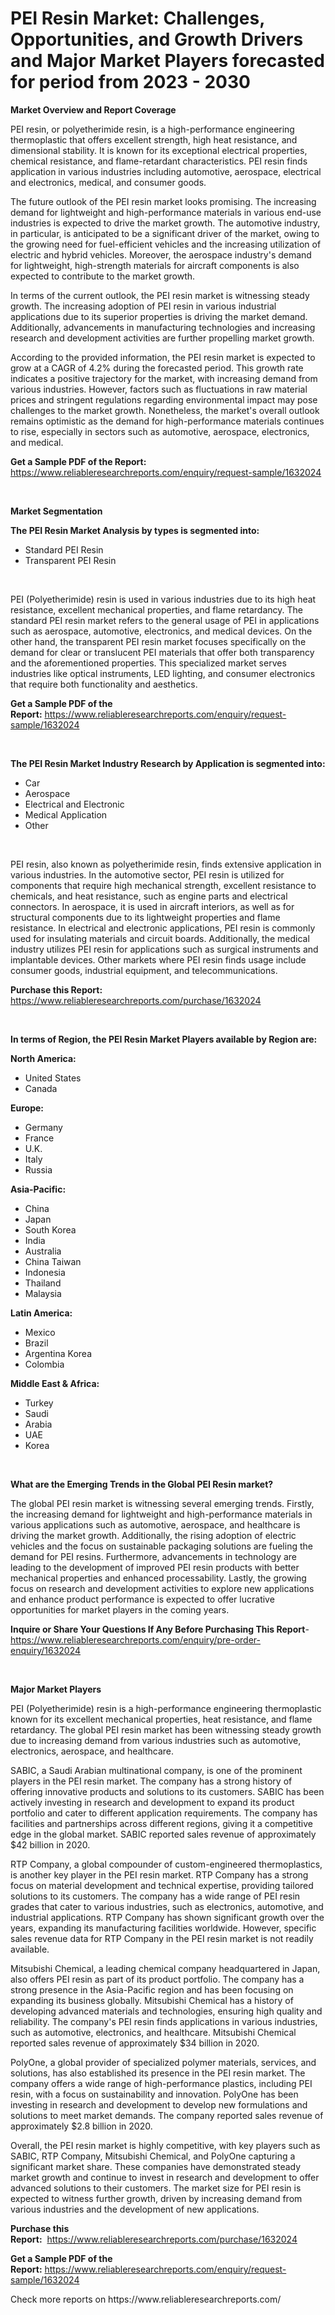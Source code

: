 <p><h1>PEI Resin Market: Challenges, Opportunities, and Growth Drivers and Major Market Players forecasted for period from 2023 - 2030</h1></p><p><strong>Market Overview and Report Coverage</strong></p>
<p><p>PEI resin, or polyetherimide resin, is a high-performance engineering thermoplastic that offers excellent strength, high heat resistance, and dimensional stability. It is known for its exceptional electrical properties, chemical resistance, and flame-retardant characteristics. PEI resin finds application in various industries including automotive, aerospace, electrical and electronics, medical, and consumer goods.</p><p>The future outlook of the PEI resin market looks promising. The increasing demand for lightweight and high-performance materials in various end-use industries is expected to drive the market growth. The automotive industry, in particular, is anticipated to be a significant driver of the market, owing to the growing need for fuel-efficient vehicles and the increasing utilization of electric and hybrid vehicles. Moreover, the aerospace industry's demand for lightweight, high-strength materials for aircraft components is also expected to contribute to the market growth.</p><p>In terms of the current outlook, the PEI resin market is witnessing steady growth. The increasing adoption of PEI resin in various industrial applications due to its superior properties is driving the market demand. Additionally, advancements in manufacturing technologies and increasing research and development activities are further propelling market growth.</p><p>According to the provided information, the PEI resin market is expected to grow at a CAGR of 4.2% during the forecasted period. This growth rate indicates a positive trajectory for the market, with increasing demand from various industries. However, factors such as fluctuations in raw material prices and stringent regulations regarding environmental impact may pose challenges to the market growth. Nonetheless, the market's overall outlook remains optimistic as the demand for high-performance materials continues to rise, especially in sectors such as automotive, aerospace, electronics, and medical.</p></p>
<p><strong>Get a Sample PDF of the Report:</strong> <a href="https://www.reliableresearchreports.com/enquiry/request-sample/1632024">https://www.reliableresearchreports.com/enquiry/request-sample/1632024</a></p>
<p>&nbsp;</p>
<p><strong>Market Segmentation</strong></p>
<p><strong>The PEI Resin Market Analysis by types is segmented into:</strong></p>
<p><ul><li>Standard PEI Resin</li><li>Transparent PEI Resin</li></ul></p>
<p>&nbsp;</p>
<p><p>PEI (Polyetherimide) resin is used in various industries due to its high heat resistance, excellent mechanical properties, and flame retardancy. The standard PEI resin market refers to the general usage of PEI in applications such as aerospace, automotive, electronics, and medical devices. On the other hand, the transparent PEI resin market focuses specifically on the demand for clear or translucent PEI materials that offer both transparency and the aforementioned properties. This specialized market serves industries like optical instruments, LED lighting, and consumer electronics that require both functionality and aesthetics.</p></p>
<p><strong>Get a Sample PDF of the Report:</strong>&nbsp;<a href="https://www.reliableresearchreports.com/enquiry/request-sample/1632024">https://www.reliableresearchreports.com/enquiry/request-sample/1632024</a></p>
<p>&nbsp;</p>
<p><strong>The PEI Resin Market Industry Research by Application is segmented into:</strong></p>
<p><ul><li>Car</li><li>Aerospace</li><li>Electrical and Electronic</li><li>Medical Application</li><li>Other</li></ul></p>
<p>&nbsp;</p>
<p><p>PEI resin, also known as polyetherimide resin, finds extensive application in various industries. In the automotive sector, PEI resin is utilized for components that require high mechanical strength, excellent resistance to chemicals, and heat resistance, such as engine parts and electrical connectors. In aerospace, it is used in aircraft interiors, as well as for structural components due to its lightweight properties and flame resistance. In electrical and electronic applications, PEI resin is commonly used for insulating materials and circuit boards. Additionally, the medical industry utilizes PEI resin for applications such as surgical instruments and implantable devices. Other markets where PEI resin finds usage include consumer goods, industrial equipment, and telecommunications.</p></p>
<p><strong>Purchase this Report:</strong>&nbsp; <a href="https://www.reliableresearchreports.com/purchase/1632024">https://www.reliableresearchreports.com/purchase/1632024</a></p>
<p>&nbsp;</p>
<p><strong>In terms of Region, the PEI Resin Market Players available by Region are:</strong></p>
<p>
    <p> <strong> North America: </strong>
        <ul>
            <li>United States</li>
            <li>Canada</li>
        </ul>
        </p> 
    <p> <strong> Europe: </strong>
        <ul>
            <li>Germany</li>
            <li>France</li>
            <li>U.K.</li>
            <li>Italy</li>
            <li>Russia</li>
        </ul>
        </p> 
    <p> <strong> Asia-Pacific: </strong>
        <ul>
            <li>China</li>
            <li>Japan</li>
            <li>South Korea</li>
            <li>India</li>
            <li>Australia</li>
            <li>China Taiwan</li>
            <li>Indonesia</li>
            <li>Thailand</li>
            <li>Malaysia</li>
        </ul>
        </p> 
    <p> <strong> Latin America: </strong>
        <ul>
            <li>Mexico</li>
            <li>Brazil</li>
            <li>Argentina Korea</li>
            <li>Colombia</li>
        </ul>
        </p> 
    <p> <strong> Middle East & Africa: </strong>
        <ul>
            <li>Turkey</li>
            <li>Saudi</li>
            <li>Arabia</li>
            <li>UAE</li>
            <li>Korea</li>
        </ul>
    </p>
    </p>
<p>&nbsp;</p>
<p><strong>What are the Emerging Trends in the Global PEI Resin market?</strong></p>
<p><p>The global PEI resin market is witnessing several emerging trends. Firstly, the increasing demand for lightweight and high-performance materials in various applications such as automotive, aerospace, and healthcare is driving the market growth. Additionally, the rising adoption of electric vehicles and the focus on sustainable packaging solutions are fueling the demand for PEI resins. Furthermore, advancements in technology are leading to the development of improved PEI resin products with better mechanical properties and enhanced processability. Lastly, the growing focus on research and development activities to explore new applications and enhance product performance is expected to offer lucrative opportunities for market players in the coming years.</p></p>
<p><strong>Inquire or Share Your Questions If Any Before Purchasing This Report</strong>- <a href="https://www.reliableresearchreports.com/enquiry/pre-order-enquiry/1632024">https://www.reliableresearchreports.com/enquiry/pre-order-enquiry/1632024</a></p>
<p>&nbsp;</p>
<p><strong>Major Market Players</strong></p>
<p><p>PEI (Polyetherimide) resin is a high-performance engineering thermoplastic known for its excellent mechanical properties, heat resistance, and flame retardancy. The global PEI resin market has been witnessing steady growth due to increasing demand from various industries such as automotive, electronics, aerospace, and healthcare.</p><p>SABIC, a Saudi Arabian multinational company, is one of the prominent players in the PEI resin market. The company has a strong history of offering innovative products and solutions to its customers. SABIC has been actively investing in research and development to expand its product portfolio and cater to different application requirements. The company has facilities and partnerships across different regions, giving it a competitive edge in the global market. SABIC reported sales revenue of approximately $42 billion in 2020.</p><p>RTP Company, a global compounder of custom-engineered thermoplastics, is another key player in the PEI resin market. RTP Company has a strong focus on material development and technical expertise, providing tailored solutions to its customers. The company has a wide range of PEI resin grades that cater to various industries, such as electronics, automotive, and industrial applications. RTP Company has shown significant growth over the years, expanding its manufacturing facilities worldwide. However, specific sales revenue data for RTP Company in the PEI resin market is not readily available.</p><p>Mitsubishi Chemical, a leading chemical company headquartered in Japan, also offers PEI resin as part of its product portfolio. The company has a strong presence in the Asia-Pacific region and has been focusing on expanding its business globally. Mitsubishi Chemical has a history of developing advanced materials and technologies, ensuring high quality and reliability. The company's PEI resin finds applications in various industries, such as automotive, electronics, and healthcare. Mitsubishi Chemical reported sales revenue of approximately $34 billion in 2020.</p><p>PolyOne, a global provider of specialized polymer materials, services, and solutions, has also established its presence in the PEI resin market. The company offers a wide range of high-performance plastics, including PEI resin, with a focus on sustainability and innovation. PolyOne has been investing in research and development to develop new formulations and solutions to meet market demands. The company reported sales revenue of approximately $2.8 billion in 2020.</p><p>Overall, the PEI resin market is highly competitive, with key players such as SABIC, RTP Company, Mitsubishi Chemical, and PolyOne capturing a significant market share. These companies have demonstrated steady market growth and continue to invest in research and development to offer advanced solutions to their customers. The market size for PEI resin is expected to witness further growth, driven by increasing demand from various industries and the development of new applications.</p></p>
<p><strong>Purchase this Report:</strong>&nbsp;&nbsp;<a href="https://www.reliableresearchreports.com/purchase/1632024">https://www.reliableresearchreports.com/purchase/1632024</a></p>
<p></p>
<p><strong>Get a Sample PDF of the Report:</strong>&nbsp;<a href="https://www.reliableresearchreports.com/enquiry/request-sample/1632024">https://www.reliableresearchreports.com/enquiry/request-sample/1632024</a></p>
<p>Check more reports on https://www.reliableresearchreports.com/</p>